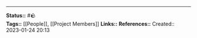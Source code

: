  
---
**Status::** #🪨  
**Tags::** [[People]], [[Project Members]]
**Links::**
**References::**
Created:: 2023-01-24 20:13